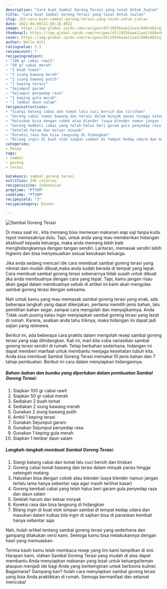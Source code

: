 ```yaml
---
description: "Cara buat Sambal Goreng Terasi yang lezat Untuk Jualan"
title: "Cara buat Sambal Goreng Terasi yang lezat Untuk Jualan"
slug: 263-cara-buat-sambal-goreng-terasi-yang-lezat-untuk-jualan
date: 2021-04-06T22:58:28.892Z
image: https://img-global.cpcdn.com/recipes/dfc19556aae11aa3/680x482cq70/sambal-goreng-terasi-foto-resep-utama.jpg
thumbnail: https://img-global.cpcdn.com/recipes/dfc19556aae11aa3/680x482cq70/sambal-goreng-terasi-foto-resep-utama.jpg
cover: https://img-global.cpcdn.com/recipes/dfc19556aae11aa3/680x482cq70/sambal-goreng-terasi-foto-resep-utama.jpg
author: Nelle Holt
ratingvalue: 3.1
reviewcount: 7
recipeingredient:
- "100 gr cabai rawit"
- "50 gr cabai merah"
- "2 buah tomat"
- "2 siung bawang merah"
- "2 siung bawang putih"
- "1 keping terasi"
- "Sejumput garam"
- "Sejumput penyedap rasa"
- "1 keping gula merah"
- "1 lembar daun salam"
recipeinstructions:
- "Siangi batang cabai dan tomat lalu cuci bersih dan tiriskan"
- "Goreng cabai tomat bawang dan terasi dalam minyak panas hingga setengah matang"
- "Haluskan bisa dengan cobek atau blender (saya blender namun jangan terlalu lama hanya sebentar saja agar masih terlihat kasar)"
- "Goreng kembali cabai yang telah halus beri garam gula penyedap rasa dan daun salam"
- "Setelah harum dan keluar minyak"
- "Koreksi rasa dan bisa langsung di hidangkan"
- "Bilang ingin di buat stok simpan sambal di tempat kedap udara dan masukan dalam kulkas bila ingin di sajikan bisa di panaskan kembali hanya sebentar saja"
categories:
- Resep
tags:
- sambal
- goreng
- terasi

katakunci: sambal goreng terasi 
nutrition: 246 calories
recipecuisine: Indonesian
preptime: "PT36M"
cooktime: "PT38M"
recipeyield: "3"
recipecategory: Dinner

---
```



![Sambal Goreng Terasi](https://img-global.cpcdn.com/recipes/dfc19556aae11aa3/680x482cq70/sambal-goreng-terasi-foto-resep-utama.jpg)

Di masa  saat ini , kita memang bisa memesan makanan siap saji tanpa kudu repot memasaknya dulu. Tapi, untuk anda yang mau memberikan hidangan eksklusif kepada keluarga, maka anda memang lebih baik menghidangkannya dengan tangan sendiri. Lantaran, memasak sendiri lebih higienis dan bisa menyesuaikan sesuai kesukaan keluarga.

Jika anda sedang mencari ide cara membuat sambal goreng terasi yang nikmat dan mudah dibuat,maka anda sudah berada di tempat yang tepat. Cara membuat sambal goreng terasi  sebenarnya tidak susah untuk dibuat jika anda membuatnya dengan cara yang tepat. Tapi, kamu jangan risau akan gagal dalam membuatnya 
sebab di artikel ini kami akan mengulas sambal goreng terasi dengan seksama.  



Nah untuk kamu yang mau memasak sambal goreng terasi yang enak, ada beberapa langkah yang dapat dikerjakan, pertama memilih jenis bahan, lalu pemilihan bahan segar, sampai cara mengolah dan menyajikannya. Anda Tidak usah pusing kalau ingin menyiapkan sambal goreng terasi yang lezat di rumah. Karena, asalkan anda  tahu triknya, maka hidangan ini dapat jadi sajian yang istimewa.

Berikut ini, ada beberapa cara praktis  dalam mengolah resep sambal goreng terasi yang siap dihidangkan. Kali ini, mari kita coba variasikan sambal goreng terasi sendiri di rumah. Tetap berbahan sederhana, hidangan ini dapat memberi manfaat untuk membantu menjaga kesehatan tubuh kita. Anda bisa membuat Sambal Goreng Terasi memakai 10 jenis bahan dan 7 tahap pembuatan. Berikut ini cara dalam menyiapkan hidangannya.

<!--inarticleads1-->

##### Bahan-bahan dan bumbu yang diperlukan dalam pembuatan Sambal Goreng Terasi:

1. Siapkan 100 gr cabai rawit
1. Siapkan 50 gr cabai merah
1. Sediakan 2 buah tomat
1. Sediakan 2 siung bawang merah
1. Gunakan 2 siung bawang putih
1. Ambil 1 keping terasi
1. Gunakan Sejumput garam
1. Gunakan Sejumput penyedap rasa
1. Gunakan 1 keping gula merah
1. Siapkan 1 lembar daun salam




<!--inarticleads2-->

##### Langkah-langkah membuat Sambal Goreng Terasi:

1. Siangi batang cabai dan tomat lalu cuci bersih dan tiriskan
1. Goreng cabai tomat bawang dan terasi dalam minyak panas hingga setengah matang
1. Haluskan bisa dengan cobek atau blender (saya blender namun jangan terlalu lama hanya sebentar saja agar masih terlihat kasar)
1. Goreng kembali cabai yang telah halus beri garam gula penyedap rasa dan daun salam
1. Setelah harum dan keluar minyak
1. Koreksi rasa dan bisa langsung di hidangkan
1. Bilang ingin di buat stok simpan sambal di tempat kedap udara dan masukan dalam kulkas bila ingin di sajikan bisa di panaskan kembali hanya sebentar saja




Nah, itulah artikel tentang  sambal goreng terasi  yang sederhana dan gampang dilakukan versi kami. Semoga kamu bisa melakukannya dengan hasil yang memuaskan. 

Terima kasih kamu telah membaca resep yang tim kami tampilkan di sini. Harapan kami, olahan  Sambal Goreng Terasi yang mudah di atas dapat membantu Anda menyiapkan makanan yang lezat untuk keluarga/teman ataupun menjadi ide bagi Anda yang berkeinginan untuk berbisnis kuliner. Bagaimana? Gampang kan? Itulah cara menyiapkan sambal goreng terasi yang bisa Anda praktikkan di rumah. Semoga bermanfaat dan selamat mencoba!

